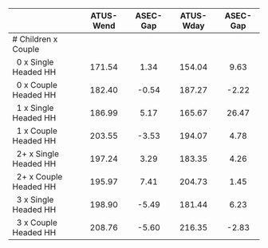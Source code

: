 
|                      |    ATUS-Wend |     ASEC-Gap |    ATUS-Wday |     ASEC-Gap |
| -------------------- | :----------: | :----------: | :----------: | :----------: |
| # Children x Couple  |              |              |              |              |
| &nbsp;&nbsp;0 x Single Headed HH |       171.54 |         1.34 |       154.04 |         9.63 |
| &nbsp;&nbsp;0 x Couple Headed HH |       182.40 |        -0.54 |       187.27 |        -2.22 |
| &nbsp;&nbsp;1 x Single Headed HH |       186.99 |         5.17 |       165.67 |        26.47 |
| &nbsp;&nbsp;1 x Couple Headed HH |       203.55 |        -3.53 |       194.07 |         4.78 |
| &nbsp;&nbsp;2+ x Single Headed HH |       197.24 |         3.29 |       183.35 |         4.26 |
| &nbsp;&nbsp;2+ x Couple Headed HH |       195.97 |         7.41 |       204.73 |         1.45 |
| &nbsp;&nbsp;3 x Single Headed HH |       198.90 |        -5.49 |       181.44 |         6.23 |
| &nbsp;&nbsp;3 x Couple Headed HH |       208.76 |        -5.60 |       216.35 |        -2.83 |

